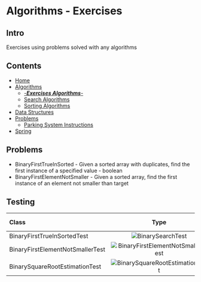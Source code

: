 # Algorithms - Exercises

## Intro
Exercises using problems solved with any algorithms

## Contents
* [Home](/)
* [Algorithms](/core/src/main/java/org/algomonster/algorithms)
    * [-***Exercises Algorithms***-](/core/src/main/java/org/algomonster/algorithms/exercises)
    * [Search Algorithms](/core/src/main/java/org/algomonster/algorithms/search)
    * [Sorting Algorithms](/core/src/main/java/org/algomonster/algorithms/sort)
* [Data Structures](/core/src/main/java/org/algomonster/datastructures)
* [Problems](/core/src/main/java/org/algomonster/problems)
    * [Parking System Instructions](/core/src/main/java/org/algomonster/problems/instructions/ParkingSystem.md)
* [Spring](/spring-integration/src/main/java/org/algomonster/spring)

## Problems
* BinaryFirstTrueInSorted - Given a sorted array with duplicates, find the first instance of a specified value - boolean
* BinaryFirstElementNotSmaller - Given a sorted array, find the first instance of an element not smaller than target

## Testing
| Class                            |          Type          |                                                                                                      Test Status                                                                                                       |
|:---------------------------------|:----------------------:|:----------------------------------------------------------------------------------------------------------------------------------------------------------------------------------------------------------------------:|
| BinaryFirstTrueInSortedTest      | ![BinarySearchTest](https://img.shields.io/endpoint?url=https://raw.githubusercontent.com/LearningRiven/AlgorithmPractice/ci-stats/test-badges/BinaryFirstTrueInSortedTest.json&logo=junit5&label=BinarySearchControllerTest%20Passing&labelColor=gray)                |
| BinaryFirstElementNotSmallerTest | ![BinaryFirstElementNotSmallerTest](https://img.shields.io/endpoint?url=https://raw.githubusercontent.com/LearningRiven/AlgorithmPractice/ci-stats/test-badges/BinaryFirstElementNotSmallerTest.json&logo=junit5&label=BinarySearchControllerTest%20Passing&labelColor=gray)                |
| BinarySquareRootEstimationTest | ![BinarySquareRootEstimationTest](https://img.shields.io/endpoint?url=https://raw.githubusercontent.com/LearningRiven/AlgorithmPractice/ci-stats/test-badges/BinarySquareRootEstimationTest.json&logo=junit5&label=BinarySearchControllerTest%20Passing&labelColor=gray)                |

